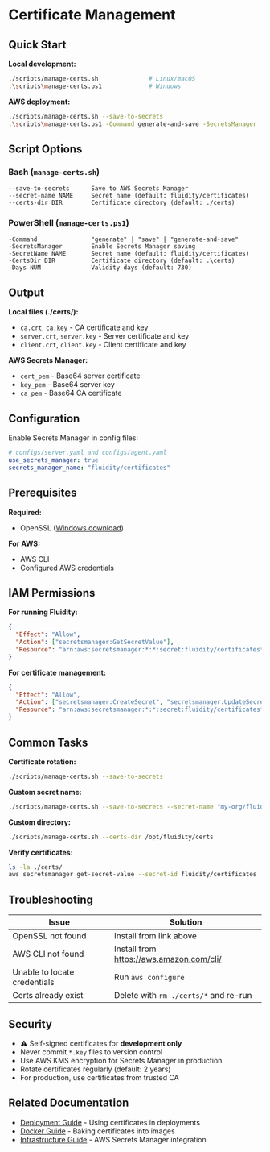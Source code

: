 # Certificate Management

## Quick Start

**Local development:**
```bash
./scripts/manage-certs.sh              # Linux/macOS
.\scripts\manage-certs.ps1             # Windows
```

**AWS deployment:**
```bash
./scripts/manage-certs.sh --save-to-secrets
.\scripts\manage-certs.ps1 -Command generate-and-save -SecretsManager
```

## Script Options

### Bash (`manage-certs.sh`)
```
--save-to-secrets      Save to AWS Secrets Manager
--secret-name NAME     Secret name (default: fluidity/certificates)
--certs-dir DIR        Certificate directory (default: ./certs)
```

### PowerShell (`manage-certs.ps1`)
```
-Command               "generate" | "save" | "generate-and-save"
-SecretsManager        Enable Secrets Manager saving
-SecretName NAME       Secret name (default: fluidity/certificates)
-CertsDir DIR          Certificate directory (default: .\certs)
-Days NUM              Validity days (default: 730)
```

## Output

**Local files (./certs/):**
- `ca.crt`, `ca.key` - CA certificate and key
- `server.crt`, `server.key` - Server certificate and key
- `client.crt`, `client.key` - Client certificate and key

**AWS Secrets Manager:**
- `cert_pem` - Base64 server certificate
- `key_pem` - Base64 server key
- `ca_pem` - Base64 CA certificate

## Configuration

Enable Secrets Manager in config files:

```yaml
# configs/server.yaml and configs/agent.yaml
use_secrets_manager: true
secrets_manager_name: "fluidity/certificates"
```

## Prerequisites

**Required:**
- OpenSSL ([Windows download](https://slproweb.com/products/Win32OpenSSL.html))

**For AWS:**
- AWS CLI
- Configured AWS credentials

## IAM Permissions

**For running Fluidity:**
```json
{
  "Effect": "Allow",
  "Action": ["secretsmanager:GetSecretValue"],
  "Resource": "arn:aws:secretsmanager:*:*:secret:fluidity/certificates*"
}
```

**For certificate management:**
```json
{
  "Effect": "Allow",
  "Action": ["secretsmanager:CreateSecret", "secretsmanager:UpdateSecret"],
  "Resource": "arn:aws:secretsmanager:*:*:secret:fluidity/certificates*"
}
```

## Common Tasks

**Certificate rotation:**
```bash
./scripts/manage-certs.sh --save-to-secrets
```

**Custom secret name:**
```bash
./scripts/manage-certs.sh --save-to-secrets --secret-name "my-org/fluidity/certs"
```

**Custom directory:**
```bash
./scripts/manage-certs.sh --certs-dir /opt/fluidity/certs
```

**Verify certificates:**
```bash
ls -la ./certs/
aws secretsmanager get-secret-value --secret-id fluidity/certificates
```

## Troubleshooting

| Issue | Solution |
|-------|----------|
| OpenSSL not found | Install from link above |
| AWS CLI not found | Install from https://aws.amazon.com/cli/ |
| Unable to locate credentials | Run `aws configure` |
| Certs already exist | Delete with `rm ./certs/*` and re-run |

## Security

- ⚠️ Self-signed certificates for **development only**
- Never commit `*.key` files to version control
- Use AWS KMS encryption for Secrets Manager in production
- Rotate certificates regularly (default: 2 years)
- For production, use certificates from trusted CA

## Related Documentation

- [Deployment Guide](deployment.md) - Using certificates in deployments
- [Docker Guide](docker.md) - Baking certificates into images
- [Infrastructure Guide](infrastructure.md) - AWS Secrets Manager integration
